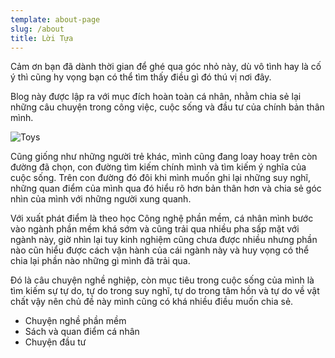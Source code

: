 ```yaml
---
template: about-page
slug: /about
title: Lời Tựa
---
```

Cảm ơn bạn đã dành thời gian để ghé qua góc nhỏ này, dù vô tình hay là cố ý thì cũng hy vọng bạn có thể tìm thấy điều gì đó thú vị nơi đây.

Blog này được lập ra với mục đích hoàn toàn cá nhân, nhằm chia sẻ lại những câu chuyện trong công việc, cuộc sống và đầu tư của chính bản thân mình.

![Toys](/assets/915.jpeg "Toys")

Cũng giống như những người trẻ khác, mình cũng đang loay hoay trên còn đường đã chọn, con đường tìm kiếm chính mình và tìm kiếm ý nghĩa của cuộc sống. Trên con đường đó đôi khi mình muốn ghi lại những suy nghĩ, những quan điểm của mình qua đó hiểu rõ hơn bản thân hơn và chia sẻ góc nhìn của mình với những người xung quanh.

Với xuất phát điểm là theo học Công nghệ phần mềm, cá nhân mình bước vào ngành phần mềm khá sớm và cũng trải qua nhiều pha sấp mặt với ngành này, giờ nhìn lại tuy kinh nghiệm cũng chưa được nhiều nhưng phần nào cũn hiểu được cách vận hành của cái ngành này và huy vọng có thể chia lại phần nào những gì mình đã trải qua.

Đó là câu chuyện nghề nghiệp,  còn mục tiêu trong cuộc sống của mình là tìm kiếm sự tự do, tự do trong suy nghĩ, tự do trong tâm hồn và tự do về vật chất vậy nên chủ đề này mình cũng có khá nhiều điều muốn chia sẻ.

* Chuyện nghề phần mềm
* Sách và quan điểm cá nhân
* Chuyện đầu tư